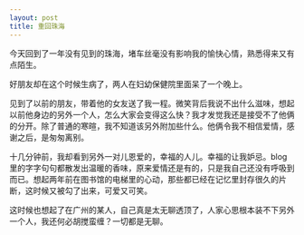 ```yaml
---
layout: post
title: 重回珠海
---
```


<p>今天回到了一年没有见到的珠海，堵车丝毫没有影响我的愉快心情，熟悉得来又有点陌生。</p>
<p>好朋友却在这个时候生病了，两人在妇幼保健院里面呆了一个晚上。</p>
<p>见到了以前的朋友，带着他的女友送了我一程。微笑背后我说不出什么滋味，想起以前他身边的另外一个人，怎么大家会变得这么快？我才发觉我还是接受不了他俩的分开。除了普通的寒暄，我不知道该另外附加些什么。他俩令我不相信爱情，感谢之后，是匆匆离别。</p>
<p>十几分钟前，我却看到另外一对儿恩爱的，幸福的人儿。幸福的让我妒忌。blog里的字字句句都散发出温暖的香味，原来爱情还是有的，只是我自己还没有呼吸到而已。想起两年前在图书馆的电梯里的心动，那些都已经在记忆里封存很久的片断，这时候又被勾了出来，可爱又可笑。</p>
<p>这时候也想起了在广州的某人，自己真是太无聊透顶了，人家心思根本装不下另外一个人，我还何必胡搅蛮缠？一切都是无聊。</p>
